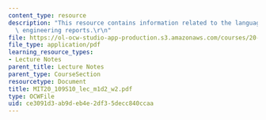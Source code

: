 ```yaml
---
content_type: resource
description: "This resource contains information related to the language of biological\
  \ engineering reports.\r\n"
file: https://ol-ocw-studio-app-production.s3.amazonaws.com/courses/20-109-laboratory-fundamentals-in-biological-engineering-spring-2010/ce3091d3ab9deb4e2df35decc840ccaa_MIT20_109S10_lec_m1d2_w2.pdf
file_type: application/pdf
learning_resource_types:
- Lecture Notes
parent_title: Lecture Notes
parent_type: CourseSection
resourcetype: Document
title: MIT20_109S10_lec_m1d2_w2.pdf
type: OCWFile
uid: ce3091d3-ab9d-eb4e-2df3-5decc840ccaa
---
```

